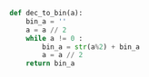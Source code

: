 ```python linenums='1'
def dec_to_bin(a):
    bin_a = ''
    a = a // 2
    while a != 0 :
        bin_a = str(a%2) + bin_a
        a = a // 2
    return bin_a
```